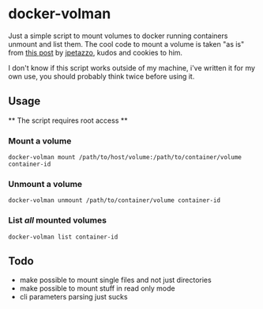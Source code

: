 docker-volman
=============

Just a simple script to mount volumes to docker running containers unmount and list them.
The cool code to mount a volume is taken "as is" from [this post](https://jpetazzo.github.io/2015/01/13/docker-mount-dynamic-volumes/) by [jpetazzo](https://github.com/jpetazzo), kudos and cookies to him.

I don't know if this script works outside of my machine, i've written it for my own use, you should probably think twice before using it.

Usage
-----

** The script requires root access **

### Mount a volume

`docker-volman mount /path/to/host/volume:/path/to/container/volume container-id`

### Unmount a volume

`docker-volman unmount /path/to/container/volume container-id`

### List _all_ mounted volumes

`docker-volman list container-id`

Todo
----

* make possible to mount single files and not just directories
* make possible to mount stuff in read only mode
* cli parameters parsing just sucks